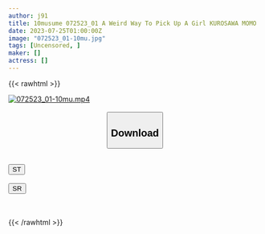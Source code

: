 ```yaml
---
author: j91
title: 10musume 072523_01 A Weird Way To Pick Up A Girl KUROSAWA MOMO
date: 2023-07-25T01:00:00Z
image: "072523_01-10mu.jpg"
tags: [Uncensored, ]
maker: []
actress: []
---
```



{{< rawhtml >}}

<div class="video" data-videoid="qrvd8YWrpWSzPbm">
    <a href="javascript:;">
        <img src="https://my.j91.asia/posts/072523_01-10mu/072523_01-10mu.jpg" width="WIDTH" height="HEIGHT" alt="072523_01-10mu.mp4" loading="lazy">
    </a>
</div>

<script type="text/javascript" src="https://j91.asia/asset/on-demand-st.js"></script>

<br>
  <link rel="stylesheet" href="https://j91.asia/asset/bs5.css">
  
  <center>
  <button class="btn btn-primary" type="button" data-bs-toggle="collapse" data-bs-target=".multi-collapse" aria-expanded="false" aria-controls="multiCollapseExample1 multiCollapseExample2"><h2>Download</h2></button></center>
</p>
<div class="row">
  <div class="col">
    <div class="collapse multi-collapse" id="multiCollapseExample1">
      <div class="card card-body">
	      	      <br>
<div class="buttons">  
<a href="https://streamtape.to/v/qrvd8YWrpWSzPbm"><button class="btn-hover color-3"><i class="fa fa-download"></i> ST</button></a></div>
    </div>
  </div>
</div>
  <div class="col">
    <div class="collapse multi-collapse" id="multiCollapseExample2">
      <div class="card card-body">
	      <br>
<div class="buttons">
    <a href="https://streamruby.com/4jsrw9yshm0u.html"><button class="btn-hover color-9"><i class="fa fa-download"></i> SR</button></a></div>
<br><br>
      </div>
    </div>
  </div>
</div>

{{< /rawhtml >}}